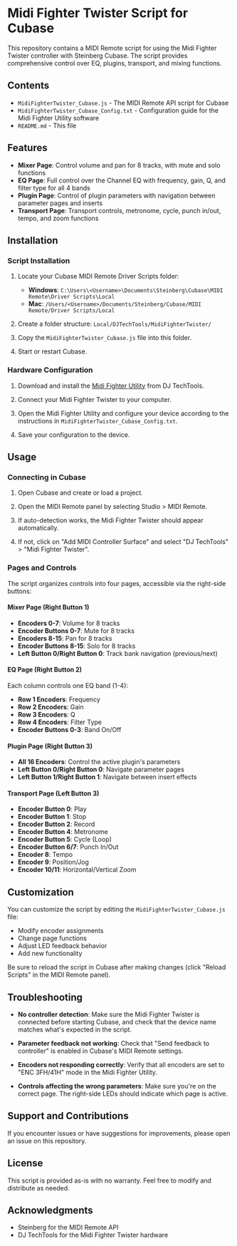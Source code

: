 # Midi Fighter Twister Script for Cubase

This repository contains a MIDI Remote script for using the Midi Fighter Twister controller with Steinberg Cubase. The script provides comprehensive control over EQ, plugins, transport, and mixing functions.

## Contents

- `MidiFighterTwister_Cubase.js` - The MIDI Remote API script for Cubase
- `MidiFighterTwister_Cubase_Config.txt` - Configuration guide for the Midi Fighter Utility software
- `README.md` - This file

## Features

- **Mixer Page**: Control volume and pan for 8 tracks, with mute and solo functions
- **EQ Page**: Full control over the Channel EQ with frequency, gain, Q, and filter type for all 4 bands
- **Plugin Page**: Control of plugin parameters with navigation between parameter pages and inserts
- **Transport Page**: Transport controls, metronome, cycle, punch in/out, tempo, and zoom functions

## Installation

### Script Installation

1. Locate your Cubase MIDI Remote Driver Scripts folder:
   - **Windows**: `C:\Users\<Username>\Documents\Steinberg\Cubase\MIDI Remote\Driver Scripts\Local`
   - **Mac**: `/Users/<Username>/Documents/Steinberg/Cubase/MIDI Remote/Driver Scripts/Local`

2. Create a folder structure: `Local/DJTechTools/MidiFighterTwister/`

3. Copy the `MidiFighterTwister_Cubase.js` file into this folder.

4. Start or restart Cubase.

### Hardware Configuration

1. Download and install the [Midi Fighter Utility](https://store.djtechtools.com/pages/midi-fighter-utility) from DJ TechTools.

2. Connect your Midi Fighter Twister to your computer.

3. Open the Midi Fighter Utility and configure your device according to the instructions in `MidiFighterTwister_Cubase_Config.txt`.

4. Save your configuration to the device.

## Usage

### Connecting in Cubase

1. Open Cubase and create or load a project.

2. Open the MIDI Remote panel by selecting Studio > MIDI Remote.

3. If auto-detection works, the Midi Fighter Twister should appear automatically.

4. If not, click on "Add MIDI Controller Surface" and select "DJ TechTools" > "Midi Fighter Twister".

### Pages and Controls

The script organizes controls into four pages, accessible via the right-side buttons:

#### Mixer Page (Right Button 1)

- **Encoders 0-7**: Volume for 8 tracks
- **Encoder Buttons 0-7**: Mute for 8 tracks
- **Encoders 8-15**: Pan for 8 tracks
- **Encoder Buttons 8-15**: Solo for 8 tracks
- **Left Button 0/Right Button 0**: Track bank navigation (previous/next)

#### EQ Page (Right Button 2)

Each column controls one EQ band (1-4):
- **Row 1 Encoders**: Frequency
- **Row 2 Encoders**: Gain
- **Row 3 Encoders**: Q
- **Row 4 Encoders**: Filter Type
- **Encoder Buttons 0-3**: Band On/Off

#### Plugin Page (Right Button 3)

- **All 16 Encoders**: Control the active plugin's parameters
- **Left Button 0/Right Button 0**: Navigate parameter pages
- **Left Button 1/Right Button 1**: Navigate between insert effects

#### Transport Page (Left Button 3)

- **Encoder Button 0**: Play
- **Encoder Button 1**: Stop
- **Encoder Button 2**: Record
- **Encoder Button 4**: Metronome
- **Encoder Button 5**: Cycle (Loop)
- **Encoder Button 6/7**: Punch In/Out
- **Encoder 8**: Tempo
- **Encoder 9**: Position/Jog
- **Encoder 10/11**: Horizontal/Vertical Zoom

## Customization

You can customize the script by editing the `MidiFighterTwister_Cubase.js` file:

- Modify encoder assignments
- Change page functions
- Adjust LED feedback behavior
- Add new functionality

Be sure to reload the script in Cubase after making changes (click "Reload Scripts" in the MIDI Remote panel).

## Troubleshooting

- **No controller detection**: Make sure the Midi Fighter Twister is connected before starting Cubase, and check that the device name matches what's expected in the script.

- **Parameter feedback not working**: Check that "Send feedback to controller" is enabled in Cubase's MIDI Remote settings.

- **Encoders not responding correctly**: Verify that all encoders are set to "ENC 3FH/41H" mode in the Midi Fighter Utility.

- **Controls affecting the wrong parameters**: Make sure you're on the correct page. The right-side LEDs should indicate which page is active.

## Support and Contributions

If you encounter issues or have suggestions for improvements, please open an issue on this repository.

## License

This script is provided as-is with no warranty. Feel free to modify and distribute as needed.

## Acknowledgments

- Steinberg for the MIDI Remote API
- DJ TechTools for the Midi Fighter Twister hardware 